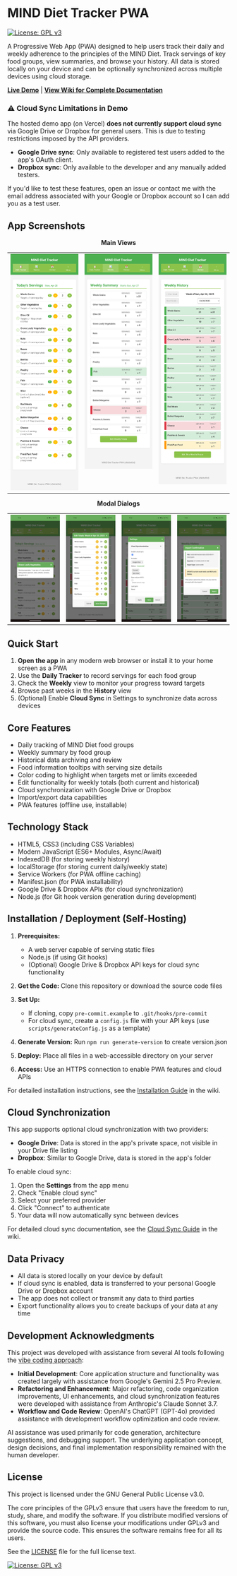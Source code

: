 # MIND Diet Tracker PWA

[![License: GPL v3](https://img.shields.io/badge/License-GPLv3-blue.svg)](https://www.gnu.org/licenses/gpl-3.0)

A Progressive Web App (PWA) designed to help users track their daily and weekly adherence to the principles of the MIND Diet. Track servings of key food groups, view summaries, and browse your history. All data is stored locally on your device and can be optionally synchronized across multiple devices using cloud storage.

[**Live Demo**](https://mind-pwa-fawn.vercel.app/) | [**View Wiki for Complete Documentation**](../../wiki)

### ⚠️ Cloud Sync Limitations in Demo

The hosted demo app (on Vercel) **does not currently support cloud sync** via Google Drive or Dropbox for general users. This is due to testing restrictions imposed by the API providers.
* **Google Drive sync**: Only available to registered test users added to the app's OAuth client.
* **Dropbox sync**: Only available to the developer and any manually added testers.

If you'd like to test these features, open an issue or contact me with the email address associated with your Google or Dropbox account so I can add you as a test user.

## App Screenshots

<div align="center">
  <p><strong>Main Views</strong></p>
  <table>
    <tr valign="top">
      <td><img src="./screenshots/daily-tracker.png" width="180" alt="Daily Tracker View"/></td>
      <td><img src="./screenshots/weekly-summary.png" width="180" alt="Weekly Summary View"/></td>
      <td><img src="./screenshots/history-view.png" width="180" alt="History View"/></td>
    </tr>
  </table>
  
  <p><strong>Modal Dialogs</strong></p>
  <table>
    <tr valign="top">
      <td><img src="./screenshots/food-info-modal.png" width="180" alt="Food Information Modal"/></td>
      <td><img src="./screenshots/edit-totals-modal.png" width="180" alt="Edit Weekly Totals"/></td>
      <td><img src="./screenshots/settings-modal.png" width="180" alt="Settings Modal"/></td>
      <td><img src="./screenshots/import-modal.png" width="180" alt="Import Modal"/></td>
    </tr>
  </table>
</div>

## Quick Start

1. **Open the app** in any modern web browser or install it to your home screen as a PWA
2. Use the **Daily Tracker** to record servings for each food group
3. Check the **Weekly** view to monitor your progress toward targets
4. Browse past weeks in the **History** view
5. (Optional) Enable **Cloud Sync** in Settings to synchronize data across devices

## Core Features

- Daily tracking of MIND Diet food groups
- Weekly summary by food group
- Historical data archiving and review
- Food information tooltips with serving size details
- Color coding to highlight when targets met or limits exceeded
- Edit functionality for weekly totals (both current and historical)
- Cloud synchronization with Google Drive or Dropbox
- Import/export data capabilities
- PWA features (offline use, installable)

## Technology Stack

- HTML5, CSS3 (including CSS Variables)
- Modern JavaScript (ES6+ Modules, Async/Await)
- IndexedDB (for storing weekly history)
- localStorage (for storing current daily/weekly state)
- Service Workers (for PWA offline caching)
- Manifest.json (for PWA installability)
- Google Drive & Dropbox APIs (for cloud synchronization)
- Node.js (for Git hook version generation during development)

## Installation / Deployment (Self-Hosting)

1. **Prerequisites:**

   - A web server capable of serving static files
   - Node.js (if using Git hooks)
   - (Optional) Google Drive & Dropbox API keys for cloud sync functionality

2. **Get the Code:** Clone this repository or download the source code files

3. **Set Up:**

   - If cloning, copy `pre-commit.example` to `.git/hooks/pre-commit`
   - For cloud sync, create a `config.js` file with your API keys (use `scripts/generateConfig.js` as a template)

4. **Generate Version:** Run `npm run generate-version` to create version.json

5. **Deploy:** Place all files in a web-accessible directory on your server

6. **Access:** Use an HTTPS connection to enable PWA features and cloud APIs

For detailed installation instructions, see the [Installation Guide](../../wiki/Installation-Guide) in the wiki.

## Cloud Synchronization

This app supports optional cloud synchronization with two providers:

- **Google Drive**: Data is stored in the app's private space, not visible in your Drive file listing
- **Dropbox**: Similar to Google Drive, data is stored in the app's folder

To enable cloud sync:

1. Open the **Settings** from the app menu
2. Check "Enable cloud sync"
3. Select your preferred provider
4. Click "Connect" to authenticate
5. Your data will now automatically sync between devices

For detailed cloud sync documentation, see the [Cloud Sync Guide](../../wiki/Cloud-Sync-Guide) in the wiki.

## Data Privacy

- All data is stored locally on your device by default
- If cloud sync is enabled, data is transferred to your personal Google Drive or Dropbox account
- The app does not collect or transmit any data to third parties
- Export functionality allows you to create backups of your data at any time

## Development Acknowledgments

This project was developed with assistance from several AI tools following the [vibe coding approach](https://en.wikipedia.org/wiki/Vibe_coding):

- **Initial Development**: Core application structure and functionality was created largely with assistance from Google's Gemini 2.5 Pro Preview.
- **Refactoring and Enhancement**: Major refactoring, code organization improvements, UI enhancements, and cloud synchronization features were developed with assistance from Anthropic's Claude Sonnet 3.7.
- **Workflow and Code Review**: OpenAI's ChatGPT (GPT-4o) provided assistance with development workflow optimization and code review.

AI assistance was used primarily for code generation, architecture suggestions, and debugging support. The underlying application concept, design decisions, and final implementation responsibility remained with the human developer.

## License

This project is licensed under the GNU General Public License v3.0.

The core principles of the GPLv3 ensure that users have the freedom to run, study, share, and modify the software. If you distribute modified versions of this software, you must also license your modifications under GPLv3 and provide the source code. This ensures the software remains free for all its users.

See the [LICENSE](LICENSE) file for the full license text.

[![License: GPL v3](https://img.shields.io/badge/License-GPLv3-blue.svg)](https://www.gnu.org/licenses/gpl-3.0)
